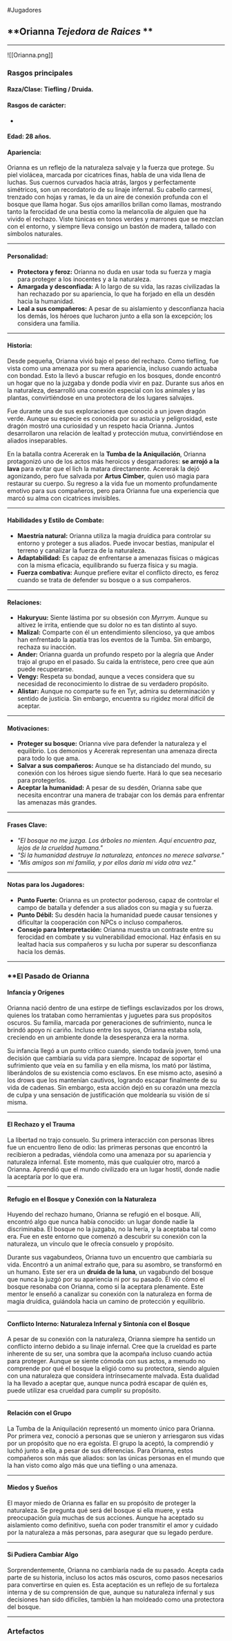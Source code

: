 #Jugadores
## **Orianna *Tejedora de Raices* **
---
![[Orianna.png]]
### **Rasgos principales**
#### **Raza/Clase:** Tiefling / Druida.
#### Rasgos de carácter:
-  

#### **Edad:** 28 años.

#### **Apariencia:**

Orianna es un reflejo de la naturaleza salvaje y la fuerza que protege. Su piel violácea, marcada por cicatrices finas, habla de una vida llena de luchas. Sus cuernos curvados hacia atrás, largos y perfectamente simétricos, son un recordatorio de su linaje infernal. Su cabello carmesí, trenzado con hojas y ramas, le da un aire de conexión profunda con el bosque que llama hogar. Sus ojos amarillos brillan como llamas, mostrando tanto la ferocidad de una bestia como la melancolía de alguien que ha vivido el rechazo. Viste túnicas en tonos verdes y marrones que se mezclan con el entorno, y siempre lleva consigo un bastón de madera, tallado con símbolos naturales.

---

#### **Personalidad:**

- **Protectora y feroz:** Orianna no duda en usar toda su fuerza y magia para proteger a los inocentes y a la naturaleza.
- **Amargada y desconfiada:** A lo largo de su vida, las razas civilizadas la han rechazado por su apariencia, lo que ha forjado en ella un desdén hacia la humanidad.
- **Leal a sus compañeros:** A pesar de su aislamiento y desconfianza hacia los demás, los héroes que lucharon junto a ella son la excepción; los considera una familia.

---

#### **Historia:**

Desde pequeña, Orianna vivió bajo el peso del rechazo. Como tiefling, fue vista como una amenaza por su mera apariencia, incluso cuando actuaba con bondad. Esto la llevó a buscar refugio en los bosques, donde encontró un hogar que no la juzgaba y donde podía vivir en paz. Durante sus años en la naturaleza, desarrolló una conexión especial con los animales y las plantas, convirtiéndose en una protectora de los lugares salvajes.

Fue durante una de sus exploraciones que conoció a un joven dragón verde. Aunque su especie es conocida por su astucia y peligrosidad, este dragón mostró una curiosidad y un respeto hacia Orianna. Juntos desarrollaron una relación de lealtad y protección mutua, convirtiéndose en aliados inseparables.

En la batalla contra Acererak en la **Tumba de la Aniquilación**, Orianna protagonizó uno de los actos más heroicos y desgarradores: **se arrojó a la lava** para evitar que el lich la matara directamente. Acererak la dejó agonizando, pero fue salvada por **Artus Cimber**, quien usó magia para restaurar su cuerpo. Su regreso a la vida fue un momento profundamente emotivo para sus compañeros, pero para Orianna fue una experiencia que marcó su alma con cicatrices invisibles.

---

#### **Habilidades y Estilo de Combate:**

- **Maestría natural:** Orianna utiliza la magia druídica para controlar su entorno y proteger a sus aliados. Puede invocar bestias, manipular el terreno y canalizar la fuerza de la naturaleza.
- **Adaptabilidad:** Es capaz de enfrentarse a amenazas físicas o mágicas con la misma eficacia, equilibrando su fuerza física y su magia.
- **Fuerza combativa:** Aunque prefiere evitar el conflicto directo, es feroz cuando se trata de defender su bosque o a sus compañeros.

---

#### **Relaciones:**

- **Hakuryuu:** Siente lástima por su obsesión con _Myrrym_. Aunque su altivez le irrita, entiende que su dolor no es tan distinto al suyo.
- **Malizal:** Comparte con él un entendimiento silencioso, ya que ambos han enfrentado la apatía tras los eventos de la Tumba. Sin embargo, rechaza su inacción.
- **Ander:** Orianna guarda un profundo respeto por la alegría que Ander trajo al grupo en el pasado. Su caída la entristece, pero cree que aún puede recuperarse.
- **Vengy:** Respeta su bondad, aunque a veces considera que su necesidad de reconocimiento lo distrae de su verdadero propósito.
- **Alistar:** Aunque no comparte su fe en Tyr, admira su determinación y sentido de justicia. Sin embargo, encuentra su rigidez moral difícil de aceptar.

---

#### **Motivaciones:**

- **Proteger su bosque:** Orianna vive para defender la naturaleza y el equilibrio. Los demonios y Acererak representan una amenaza directa para todo lo que ama.
- **Salvar a sus compañeros:** Aunque se ha distanciado del mundo, su conexión con los héroes sigue siendo fuerte. Hará lo que sea necesario para protegerlos.
- **Aceptar la humanidad:** A pesar de su desdén, Orianna sabe que necesita encontrar una manera de trabajar con los demás para enfrentar las amenazas más grandes.

---

#### **Frases Clave:**

- _"El bosque no me juzga. Los árboles no mienten. Aquí encuentro paz, lejos de la crueldad humana."_
- _"Si la humanidad destruye la naturaleza, entonces no merece salvarse."_
- _"Mis amigos son mi familia, y por ellos daría mi vida otra vez."_

---

#### **Notas para los Jugadores:**

- **Punto Fuerte:** Orianna es un protector poderoso, capaz de controlar el campo de batalla y defender a sus aliados con su magia y su fuerza.
- **Punto Débil:** Su desdén hacia la humanidad puede causar tensiones y dificultar la cooperación con NPCs o incluso compañeros.
- **Consejo para Interpretación:** Orianna muestra un contraste entre su ferocidad en combate y su vulnerabilidad emocional. Haz énfasis en su lealtad hacia sus compañeros y su lucha por superar su desconfianza hacia los demás.

---

### **El Pasado de Orianna

#### **Infancia y Orígenes**

Orianna nació dentro de una estirpe de tieflings esclavizados por los drows, quienes los trataban como herramientas y juguetes para sus propósitos oscuros. Su familia, marcada por generaciones de sufrimiento, nunca le brindó apoyo ni cariño. Incluso entre los suyos, Orianna estaba sola, creciendo en un ambiente donde la desesperanza era la norma.

Su infancia llegó a un punto crítico cuando, siendo todavía joven, tomó una decisión que cambiaría su vida para siempre. Incapaz de soportar el sufrimiento que veía en su familia y en ella misma, los mató por lástima, liberándolos de su existencia como esclavos. En ese mismo acto, asesinó a los drows que los mantenían cautivos, logrando escapar finalmente de su vida de cadenas. Sin embargo, esta acción dejó en su corazón una mezcla de culpa y una sensación de justificación que moldearía su visión de sí misma.

---

#### **El Rechazo y el Trauma**

La libertad no trajo consuelo. Su primera interacción con personas libres fue un encuentro lleno de odio: las primeras personas que encontró la recibieron a pedradas, viéndola como una amenaza por su apariencia y naturaleza infernal. Este momento, más que cualquier otro, marcó a Orianna. Aprendió que el mundo civilizado era un lugar hostil, donde nadie la aceptaría por lo que era.

---

#### **Refugio en el Bosque y Conexión con la Naturaleza**

Huyendo del rechazo humano, Orianna se refugió en el bosque. Allí, encontró algo que nunca había conocido: un lugar donde nadie la discriminaba. El bosque no la juzgaba, no la hería, y la aceptaba tal como era. Fue en este entorno que comenzó a descubrir su conexión con la naturaleza, un vínculo que le ofrecía consuelo y propósito.

Durante sus vagabundeos, Orianna tuvo un encuentro que cambiaría su vida. Encontró a un animal extraño que, para su asombro, se transformó en un humano. Este ser era un **druida de la luna**, un vagabundo del bosque que nunca la juzgó por su apariencia ni por su pasado. Él vio cómo el bosque resonaba con Orianna, como si la aceptara plenamente. Este mentor le enseñó a canalizar su conexión con la naturaleza en forma de magia druídica, guiándola hacia un camino de protección y equilibrio.

---

#### **Conflicto Interno: Naturaleza Infernal y Sintonía con el Bosque**

A pesar de su conexión con la naturaleza, Orianna siempre ha sentido un conflicto interno debido a su linaje infernal. Cree que la crueldad es parte inherente de su ser, una sombra que la acompaña incluso cuando actúa para proteger. Aunque se siente cómoda con sus actos, a menudo no comprende por qué el bosque la eligió como su protectora, siendo alguien con una naturaleza que considera intrínsecamente malvada. Esta dualidad la ha llevado a aceptar que, aunque nunca podrá escapar de quién es, puede utilizar esa crueldad para cumplir su propósito.

---

#### **Relación con el Grupo**

La Tumba de la Aniquilación representó un momento único para Orianna. Por primera vez, conoció a personas que se unieron y arriesgaron sus vidas por un propósito que no era egoísta. El grupo la aceptó, la comprendió y luchó junto a ella, a pesar de sus diferencias. Para Orianna, estos compañeros son más que aliados: son las únicas personas en el mundo que la han visto como algo más que una tiefling o una amenaza.

---

#### **Miedos y Sueños**

El mayor miedo de Orianna es fallar en su propósito de proteger la naturaleza. Se pregunta qué será del bosque si ella muere, y esta preocupación guía muchas de sus acciones. Aunque ha aceptado su aislamiento como definitivo, sueña con poder transmitir el amor y cuidado por la naturaleza a más personas, para asegurar que su legado perdure.

---

#### **Si Pudiera Cambiar Algo**

Sorprendentemente, Orianna no cambiaría nada de su pasado. Acepta cada parte de su historia, incluso los actos más oscuros, como pasos necesarios para convertirse en quien es. Esta aceptación es un reflejo de su fortaleza interna y de su comprensión de que, aunque su naturaleza infernal y sus decisiones han sido difíciles, también la han moldeado como una protectora del bosque.


---
### Artefactos
